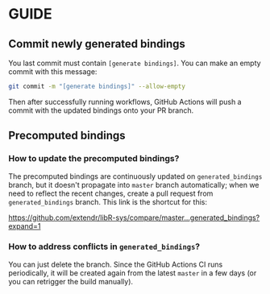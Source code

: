 # GUIDE

## Commit newly generated bindings

You last commit must contain `[generate bindings]`. You can make an empty
commit with this message:

```sh
git commit -m "[generate bindings]" --allow-empty
```

Then after successfully running workflows, GitHub Actions will push a commit
with the updated bindings onto your PR branch.

## Precomputed bindings

### How to update the precomputed bindings?

The precomputed bindings are continuously updated on `generated_bindings` branch,
but it doesn't propagate into `master` branch automatically; when we need to
reflect the recent changes, create a pull request from `generated_bindings` branch.
This link is the shortcut for this:

<https://github.com/extendr/libR-sys/compare/master...generated_bindings?expand=1>

### How to address conflicts in `generated_bindings`?

You can just delete the branch. Since the GitHub Actions CI runs periodically,
it will be created again from the latest `master` in a few days (or you can
retrigger the build manually).
